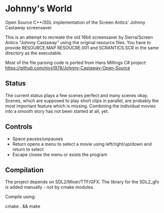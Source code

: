 # Johnny's World

Open Source C++/SDL implementation of the Screen Antics' Johnny Castaway screensaver

This is an attempt to recreate the old 16bit screensaver by Sierra/Screen Antics "Johnny Castaway" using the original resource files. You have to provide RESOURCE.MAP RESOUCRE.001 and SCRANTICS.SCR in the same directory as the executable.

Most of the file parsing code is ported from Hans Millings C# project: https://github.com/nivs1978/Johnny-Castaway-Open-Source

## Status

The current status plays a few scenes perfect and many scenes okay. Scenes, which are supposed to play short clips in parallel, are probably the most important feature which is missing. Combining the individual movies into a smooth story has not been started at all, yet.

## Controls

* Space pauses/unpauses
* Return opens a menu to select a movie using left/right/up/down and return to select
* Escape closes the menu or exists the program

## Compilation

The project depends on SDL2/Mixer/TTF/GFX. The library for the SDL2_gfx is added manually - not by cmake modules.

Compile using:

cmake . && make
